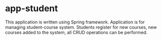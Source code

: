 # app-student

This application is written using Spring framework.
Application is for managing student-course system. Students register for new courses, new courses added to the system, all CRUD operations can be performed.
